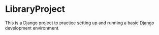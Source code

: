 # LibraryProject
This is a Django project to practice setting up and running a basic Django development environment.

